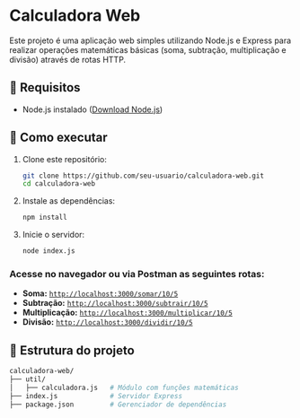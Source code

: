 # Calculadora Web

Este projeto é uma aplicação web simples utilizando Node.js e Express para realizar operações matemáticas básicas (soma, subtração, multiplicação e divisão) através de rotas HTTP.

## 📌 Requisitos
- Node.js instalado ([Download Node.js](https://nodejs.org))

## 🚀 Como executar

1. Clone este repositório:
   ```sh
   git clone https://github.com/seu-usuario/calculadora-web.git
   cd calculadora-web
   
2. Instale as dependências:
   ```sh
   npm install

3. Inicie o servidor:
   ```sh
   node index.js

### Acesse no navegador ou via Postman as seguintes rotas:

- **Soma:** [`http://localhost:3000/somar/10/5`](http://localhost:3000/somar/10/5)  
- **Subtração:** [`http://localhost:3000/subtrair/10/5`](http://localhost:3000/subtrair/10/5)  
- **Multiplicação:** [`http://localhost:3000/multiplicar/10/5`](http://localhost:3000/multiplicar/10/5)  
- **Divisão:** [`http://localhost:3000/dividir/10/5`](http://localhost:3000/dividir/10/5)

## 📜 Estrutura do projeto
```bash
calculadora-web/
├── util/
│   ├── calculadora.js   # Módulo com funções matemáticas
├── index.js             # Servidor Express
├── package.json         # Gerenciador de dependências
